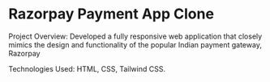# Razorpay Payment App Clone
Project Overview: Developed a fully responsive web application that closely mimics the design and functionality of the popular Indian payment gateway, Razorpay

Technologies Used: HTML, CSS, Tailwind CSS.
